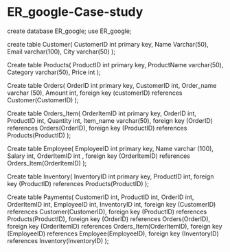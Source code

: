 # ER_google-Case-study

create database ER_google;
use ER_google;

create table Customer(
CustomerID int primary key,
Name Varchar(50),
Email varchar(100),
City varchar(50)
);

Create table Products(
ProductID int primary key,
ProductName varchar(50),
Category varchar(50),
Price int
);

Create table Orders(
OrderID int primary key,
CustomerID int,
Order_name varchar (50),
Amount int,
foreign key (customerID) references Customer(CustomerID)
);

Create table Orders_Item(
OrderItemID int primary key,
OrderID int,
ProductID int,
Quantity int,
Item_name varchar(50),
foreign key (OrderID) references Orders(OrderID),
foreign key (ProductID) references Products(ProductID)
);

Create table Employee(
EmployeeID int primary key,
Name varchar (100),
Salary int,
OrderItemID int ,
foreign key (OrderItemID) references Orders_Item(OrderItemID)
);

Create table Inventory(
InventoryID int primary key,
ProductID int,
foreign key (ProductID) references Products(ProductID)
);

Create table Payments(
CustomerID int,
ProductID int,
OrderID int,
OrderItemID int,
EmployeeID int,
InventoryID int,
foreign key (CustomerID) references Customer(CustomerID),
foreign key (ProductID) references Products(ProductID),
foreign key (OrderID) references Orders(OrderID),
foreign key (OrderItemID) references Orders_Item(OrderItemID),
foreign key (EmployeeID) references Employee(EmployeeID),
foreign key (InventoryID) references Inventory(InventoryID)
);

